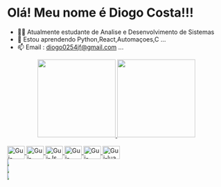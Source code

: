 <h1>Olá! Meu nome é Diogo Costa!!!</h1>

- 👨‍🎓 Atualmente estudante de Analise e Desenvolvimento de Sistemas 
- 🌱 Estou aprendendo Python,React,Automaçoes,C ...
- 📫 Email : diogo0254jf@gmail.com ...

<div align="center">
  <a href="https://github.com/diogo0254jf">
  <img height="180em" src="https://github-readme-stats.vercel.app/api?username=diogo0254jf&show_icons=true&theme=dark&include_all_commits=false&count_private=true"/>
  <img height="180em" src="https://github-readme-stats.vercel.app/api/top-langs/?username=diogo0254jf&layout=compact&langs_count=7&theme=dark"/>
</div>
  
  
<div style="display: inline_block"><br>
  <img align="center" alt="Gui-HTML" height="30" width="40" src="https://cdn.jsdelivr.net/gh/devicons/devicon/icons/html5/html5-original.svg">
  <img align="center" alt="Gui-Python" height="30" width="40" src="https://cdn.jsdelivr.net/gh/devicons/devicon/icons/python/python-original.svg">
  <img align="center" alt="Gui-Js" height="30" width="40" src="https://cdn.jsdelivr.net/gh/devicons/devicon/icons/javascript/javascript-plain.svg">
  <img align="center" alt="Gui-CSS" height="30" width="40" src="https://cdn.jsdelivr.net/gh/devicons/devicon/icons/css3/css3-original-wordmark.svg">
  <img align="center" alt="Gui-react" height="30" width="40" src="https://cdn.jsdelivr.net/gh/devicons/devicon/icons/react/react-original-wordmark.svg" />
  <img align="center" alt="Gui-lua" height="30" width="40" src="https://cdn.jsdelivr.net/gh/devicons/devicon/icons/lua/lua-plain-wordmark.svg" />
</div>

<div style="width: 4px">
  <a href="https://www.instagram.com/oferreiradiogo/" target="_blank"><img src="https://img.shields.io/badge/-Instagram-%23E4405F?style=for-the-badge&logo=instagram&logoColor=white" target="_blank"></a>
  <a href = "mailto:diogo0254jf@gmail.com"><img src="https://img.shields.io/badge/-Email-%23333?style=for-the-badge&logo=gmail&logoColor=white" target="_blank"></a>
  <a href="https://www.linkedin.com/in/diogo-ferreira-399641101/" target="_blank"><img src="https://img.shields.io/badge/-LinkedIn-%230077B5?style=for-the-badge&logo=linkedin&logoColor=white" target="_blank"></a>
</div>
